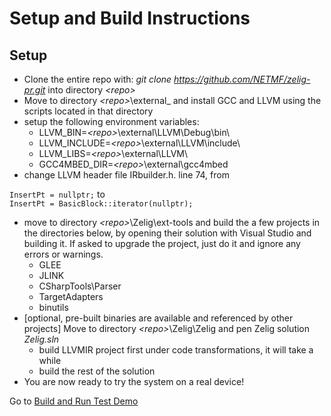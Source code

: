 # Setup and Build Instructions

## Setup
* Clone the entire repo with: _git clone https://github.com/NETMF/zelig-pr.git_ into directory _\<repo\>_
* Move to directory _\<repo\>_\\external_ and install GCC and LLVM using the scripts located in that directory
* setup the following environment variables:   
  * LLVM_BIN=_\<repo\>_\\external\\LLVM\\Debug\\bin\\  
  * LLVM_INCLUDE=_\<repo\>_\\external\\LLVM\\include\\  
  * LLVM_LIBS=_\<repo\>_\\external\\LLVM\\  
  * GCC4MBED_DIR=_\<repo\>_\\external\\gcc4mbed
* change LLVM header file IRbuilder.h. line 74, from 

`InsertPt = nullptr;`  to  
`InsertPt = BasicBlock::iterator(nullptr);`  

* move to directory _\<repo\>_\\Zelig\ext-tools and build the a few projects in the directories below, by opening their solution with Visual Studio and building it. If asked to upgrade the project, just do it and ignore any errors or warnings. 
  * GLEE 
  * JLINK  
  * CSharpTools\Parser  
  * TargetAdapters  
  * binutils 
* [optional, pre-built binaries are available and referenced by other projects] Move to directory _\<repo\>_\\Zelig\Zelig and pen Zelig solution _Zelig.sln_ 
  * build LLVMIR project first under code transformations, it will take a while 
  * build the rest of the solution 
* You are now ready to try the system on a real device! 

Go to [Build and Run Test Demo](https://github.com/NETMF/zelig-pr/wiki/demo) 

